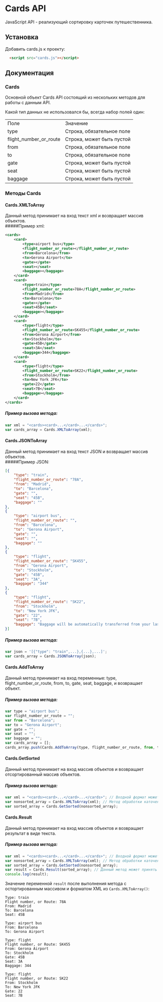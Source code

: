 # Cards API

JavaScript API - реализующий сортировку карточек путешественника.

## Установка

Добавить cards.js к проекту:
```html
  <script src="cards.js"></script>
```
## Документация

### Cards

Основной объект Cards API состоящий из нескольких методов для работы с данным API.

Какой тип данных не использовался бы, всегда набор полей один:
<table>
  <tr><td>Поле</td><td>Значение</td></tr>
  <tr>
    <td>
      type
    </td>
    <td>
      Строка, обязательное поле
    </td>
  </tr>
  <tr>
    <td>
      flight_number_or_route
    </td>
    <td>
      Строка, может быть пустой
    </td>
  </tr>
  <tr>
    <td>
      from
    </td>
    <td>
      Строка, обязательное поле
    </td>
  </tr>
  <tr>
    <td>
      to
    </td>
    <td>
      Строка, обязательное поле
    </td>
  </tr>
  <tr>
    <td>
      gate
    </td>
    <td>
      Строка, может быть пустой
    </td>
  </tr>
  <tr>
    <td>
      seat
    </td>
    <td>
      Строка, может быть пустой
    </td>
  </tr>
  <tr>
    <td>
      baggage
    </td>
    <td>
      Строка, может быть пустой
    </td>
  </tr>
</table>

### Методы Cards

#### Cards.XMLToArray

Данный метод принимает на вход текст xml и возвращает массив объектов.</br>
#####Пример xml:
```xml
<cards>
	<card>
		<type>airport bus</type>
		<flight_number_or_route></flight_number_or_route>
		<from>Barcelona</from>
		<to>Gerona Airport</to>
		<gate></gate>
		<seat></seat>
		<baggage></baggage>
	</card>
	<card>
		<type>train</type>
		<flight_number_or_route>78A</flight_number_or_route>
		<from>Madrid</from>
		<to>Barcelona</to>
		<gate></gate>
		<seat>45B</seat>
		<baggage></baggage>
	</card>
	<card>
		<type>flight</type>
		<flight_number_or_route>SK455</flight_number_or_route>
		<from>Gerona Airport</from>
		<to>Stockholm</to>
		<gate>45B</gate>
		<seat>3A</seat>
		<baggage>344</baggage>
	</card>
	<card>
		<type>flight</type>
		<flight_number_or_route>SK22</flight_number_or_route>
		<from>Stockholm</from>
		<to>New York JFK</to>
		<gate>22</gate>
		<seat>7B</seat>
		<baggage></baggage>
	</card>
</cards>
```
##### Пример вызова метода:
```js
var xml = "<cards><card>...</card>...</cards>";
var cards_array = Cards.XMLToArray(xml);
```

#### Cards.JSONToArray

Данный метод принимает на вход текст JSON и возвращает массив объектов.</br>
#####Пример JSON:
```json
[{
	"type": "train",
	"flight_number_or_route": "78A",
	"from": "Madrid",
	"to": "Barcelona",
	"gate": "",
	"seat": "45B",
	"baggage": ""
},
{
	"type": "airport bus",
	"flight_number_or_route": "",
	"from": "Barcelona",
	"to": "Gerona Airport",
	"gate": "",
	"seat": "",
	"baggage": ""
},
{
	"type": "flight",
	"flight_number_or_route": "SK455",
	"from": "Gerona Airport",
	"to": "Stockholm",
	"gate": "45B",
	"seat": "3A",
	"baggage": "344"
},
{
	"type": "flight",
	"flight_number_or_route": "SK22",
	"from": "Stockholm",
	"to": "New York JFK",
	"gate": "22",
	"seat": "7B",
	"baggage": "Baggage will be automatically transferred from your last leg."
}]
```
##### Пример вызова метода:
```js
var json = '[{"type": "train",...},{...},...]';
var cards_array = Cards.JSONToArray(json);
```

#### Cards.AddToArray

Данный метод принимает на вход переменные: type, flight_number_or_route, from, to, gate, seat, baggage, и возвращает объект.</br>
##### Пример вызова метода:
```js
var type = "airport bus";
var flight_number_or_route = "";
var from = "Barcelona";
var to = "Gerona Airport";
var gate = "";
var seat = "";
var baggage = "";
var cards_array = [];
cards_array.push(Cards.AddToArray(type, flight_number_or_route, from, to, gate, seat, baggage));
```

#### Cards.GetSorted
Данный метод принимает на вход массив объектов и возвращает отсортированный массив объектов.</br>
##### Пример вызова метода:
```js
var xml = "<cards><card>...</card>...</cards>"; // Входной формат может быть XML, JSON или добавление через метод Cards.AddToArray
var nonsorted_array = Cards.XMLToArray(xml); // Метод обработки каточек зависит от типа входных данных
var sorted_array = Cards.GetSorted(nonsorted_array);
```

#### Cards.Result
Данный метод принимает на вход массив объектов и возвращает результат в виде текста.</br>
##### Пример вызова метода:
```js
var xml = "<cards><card>...</card>...</cards>"; // Входной формат может быть XML, JSON или добавление через метод Cards.AddToArray
var nonsorted_array = Cards.XMLToArray(xml); // Метод обработки каточек зависит от типа входных данных
var sorted_array = Cards.GetSorted(nonsorted_array);
var result = Cards.Result(sorted_array); // Данный метод может принять не отсортированный массив и вернуть не отсортированный результат.
console.log(result);
```
Значение переменной ```result``` после выполнения метода с остортированным массивом и форматом XML из ```Cards.XMLToArray()```:
```
Type: train
Flight number, or Route: 78A
From: Madrid
To: Barcelona
Seat: 45B

Type: airport bus
From: Barcelona
To: Gerona Airport

Type: flight
Flight number, or Route: SK455
From: Gerona Airport
To: Stockholm
Gate: 45B
Seat: 3A
Baggage: 344

Type: flight
Flight number, or Route: SK22
From: Stockholm
To: New York JFK
Gate: 22
Seat: 7B
```
